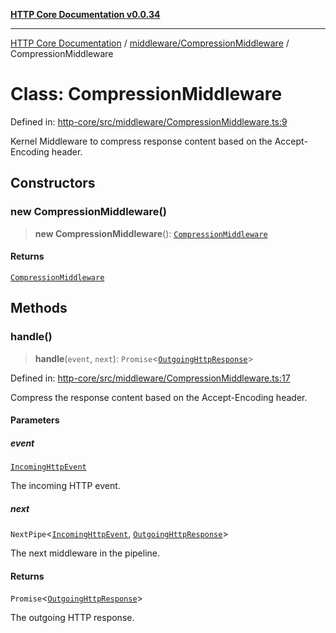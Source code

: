 [**HTTP Core Documentation v0.0.34**](../../../README.md)

***

[HTTP Core Documentation](../../../modules.md) / [middleware/CompressionMiddleware](../README.md) / CompressionMiddleware

# Class: CompressionMiddleware

Defined in: [http-core/src/middleware/CompressionMiddleware.ts:9](https://github.com/stonemjs/http-core/blob/16d44b2a21e4f4bf5742d6461b8beebcd7cc1d0b/src/middleware/CompressionMiddleware.ts#L9)

Kernel Middleware to compress response content based on the Accept-Encoding header.

## Constructors

### new CompressionMiddleware()

> **new CompressionMiddleware**(): [`CompressionMiddleware`](CompressionMiddleware.md)

#### Returns

[`CompressionMiddleware`](CompressionMiddleware.md)

## Methods

### handle()

> **handle**(`event`, `next`): `Promise`\<[`OutgoingHttpResponse`](../../../OutgoingHttpResponse/classes/OutgoingHttpResponse.md)\>

Defined in: [http-core/src/middleware/CompressionMiddleware.ts:17](https://github.com/stonemjs/http-core/blob/16d44b2a21e4f4bf5742d6461b8beebcd7cc1d0b/src/middleware/CompressionMiddleware.ts#L17)

Compress the response content based on the Accept-Encoding header.

#### Parameters

##### event

[`IncomingHttpEvent`](../../../IncomingHttpEvent/classes/IncomingHttpEvent.md)

The incoming HTTP event.

##### next

`NextPipe`\<[`IncomingHttpEvent`](../../../IncomingHttpEvent/classes/IncomingHttpEvent.md), [`OutgoingHttpResponse`](../../../OutgoingHttpResponse/classes/OutgoingHttpResponse.md)\>

The next middleware in the pipeline.

#### Returns

`Promise`\<[`OutgoingHttpResponse`](../../../OutgoingHttpResponse/classes/OutgoingHttpResponse.md)\>

The outgoing HTTP response.
